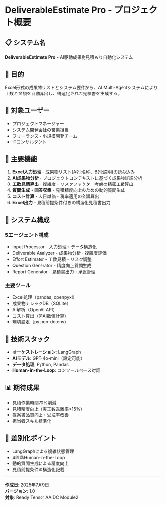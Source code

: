# DeliverableEstimate Pro - プロジェクト概要

## 📋 システム名
**DeliverableEstimate Pro** - AI駆動成果物見積もり自動化システム

## 🎯 目的
Excel形式の成果物リストとシステム要件から、AI Multi-Agentシステムにより工数と金額を自動算出し、構造化された見積書を生成する。

## 👥 対象ユーザー
- プロジェクトマネージャー
- システム開発会社の営業担当
- フリーランス・小規模開発チーム
- ITコンサルタント

## 🔧 主要機能
1. **Excel入力処理** - 成果物リスト(A列:名称、B列:説明)の読み込み
2. **AI成果物分析** - プロジェクトコンテキストに基づく成果物詳細分析
3. **工数見積算出** - 複雑度・リスクファクター考慮の精密工数算出
4. **質問生成・回答収集** - 見積精度向上のための動的質問生成
5. **コスト計算** - 人日単価・税率適用の金額算出
6. **Excel出力** - 見積前提条件付きの構造化見積書出力

## 🤖 システム構成
### **5エージェント構成**
- Input Processor - 入力処理・データ構造化
- Deliverable Analyzer - 成果物分析・複雑度評価
- Effort Estimator - 工数見積・リスク調整
- Question Generator - 精度向上質問生成
- Report Generator - 見積書出力・承認管理

### **主要ツール**
- Excel処理（pandas, openpyxl）
- 成果物ナレッジDB（SQLite）
- AI解析（OpenAI API）
- コスト算出（非AI数値計算）
- 環境設定（python-dotenv）

## 🔄 技術スタック
- **オーケストレーション**: LangGraph
- **AIモデル**: GPT-4o-mini（設定可能）
- **データ処理**: Python, Pandas
- **Human-in-the-Loop**: コンソールベース対話

## 📊 期待成果
- 見積作業時間70%削減
- 見積精度向上（実工数乖離率<15%）
- 提案書品質向上・受注率改善
- 担当者スキル標準化

## 🎯 差別化ポイント
- LangGraphによる複雑状態管理
- 4段階Human-in-the-Loop
- 動的質問生成による精度向上
- 見積前提条件の構造化記載

---
**作成日**: 2025年7月9日  
**バージョン**: 1.0  
**対象**: Ready Tensor AAIDC Module2